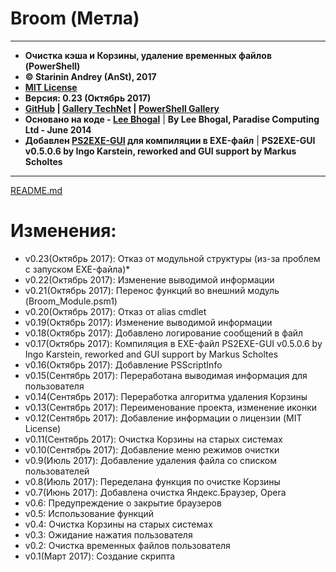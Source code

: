 # **Broom (Метла)**

***

*  **Очистка кэша и Корзины, удаление временных файлов (PowerShell)**
*  **&copy; Starinin Andrey (AnSt), 2017**
*  **[MIT License](https://github.com/anst-foto/Broom/blob/master/LICENSE)**
*  **Версия: 0.23 (Октябрь 2017)**
*  **[GitHub](https://github.com/anst-foto/Broom) | [Gallery TechNet](https://gallery.technet.microsoft.com/PowerShell-f24f32cb) | [PowerShell Gallery](https://www.powershellgallery.com/packages/Broom)**
*  **Основано на коде - [Lee Bhogal](https://github.com/lemtek/Powershell)** | **By Lee Bhogal, Paradise Computing Ltd - June 2014**
*  **Добавлен [PS2EXE-GUI](https://gallery.technet.microsoft.com/scriptcenter/PS2EXE-GUI-Convert-e7cb69d5) для компиляции в EXE-файл** | **PS2EXE-GUI v0.5.0.6 by Ingo Karstein, reworked and GUI support by Markus Scholtes**
***

[README.md](https://github.com/anst-foto/Broom/blob/master/README.md)

# Изменения:
* v0.23(Октябрь 2017):	Отказ от модульной структуры (из-за проблем с запуском EXE-файла)*
* v0.22(Октябрь 2017):	Изменение выводимой информации
* v0.21(Октябрь 2017):	Перенос функций во внешний модуль (Broom_Module.psm1)
* v0.20(Октябрь 2017):	Отказ от alias cmdlet
* v0.19(Октябрь 2017):	Изменение выводимой информации
* v0.18(Октябрь 2017):	Добавлено логирование сообщений в файл
* v0.17(Октябрь 2017):  Компиляция в EXE-файл PS2EXE-GUI v0.5.0.6 by Ingo Karstein, reworked and GUI support by Markus Scholtes
* v0.16(Октябрь 2017):  Добавление PSScriptInfo
* v0.15(Сентябрь 2017):	Переработана выводимая информация для пользователя
* v0.14(Сентябрь 2017):	Переработка алгоритма удаления Корзины
* v0.13(Сентябрь 2017):	Переименование проекта, изменение иконки
* v0.12(Сентябрь 2017):	Добавление информации о лицензии (MIT License)
* v0.11(Сентябрь 2017):	Очистка Корзины на старых системах
* v0.10(Сентябрь 2017):	Добавление меню режимов очистки
* v0.9(Июль 2017):		Добавление удаления файла со списком пользователей
* v0.8(Июль 2017):		Переделана функция по очистке Корзины
* v0.7(Июнь 2017):		Добавлена очистка Яндекс.Браузер, Opera
* v0.6:					Предупреждение о закрытие браузеров
* v0.5:					Использование функций
* v0.4:					Очистка Корзины на старых системах
* v0.3:					Ожидание нажатия пользователя
* v0.2:					Очистка временных файлов пользователя
* v0.1(Март 2017):		Создание скрипта
